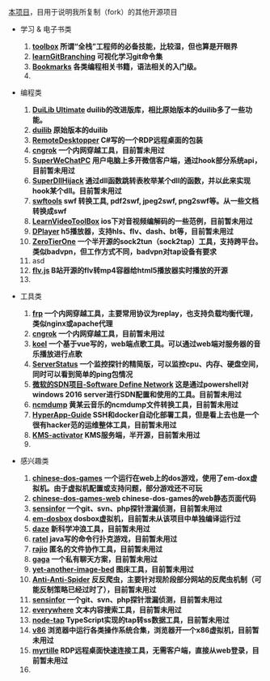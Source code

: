 [本项目](https://github.com/alphonsetai/MyForkProjectInGithub)，目用于说明我所复制（fork）的其他开源项目

- 学习 & 电子书类
	1. **[toolbox](https://github.com/alphonsetai/toolbox)
	所谓“全栈”工程师的必备技能，比较湿，但也算是开眼界**
	2. **[learnGitBranching](https://github.com/alphonsetai/learnGitBranching)
	可视化学习git命令集**
	3. **[Bookmarks](https://github.com/alphonsetai/Bookmarks)
	各类编程相关书籍，语法相关的入门级。**
	4. 

- 编程类
	
	1. **[DuiLib Ultimate](https://github.com/qdtroy/DuiLib_Ultimate)
	duilib的改进版库，相比原始版本的duilib多了一些功能。**
	2. **[duilib](https://github.com/alphonsetai/duilib)
	原始版本的duilib**
	3. **[RemoteDesktopper](https://github.com/alphonsetai/RemoteDesktopper)
	C#写的一个RDP远程桌面的包装**
	4. **[cngrok](https://github.com/alphonsetai/cngrok)
	一个内网穿越工具，目前暂未用过**
	5. **[SuperWeChatPC](https://github.com/alphonsetai/SuperWeChatPC)
	用户电脑上多开微信客户端，通过hook部分系统api，目前暂未用过**
	6. **[SuperDllHijack](https://github.com/alphonsetai/SuperDllHijack)
	通过dll函数跳转表枚举某个dll的函数，并以此来实现hook某个dll。目前暂未用过**
	7. **[swftools](https://github.com/alphonsetai/swftools)
	swf 转换工具, pdf2swf, jpeg2swf, png2swf等。从一些文档转换成swf**
	8. **[LearnVideoToolBox](https://github.com/alphonsetai/LearnVideoToolBox)
	ios下对音视频编解码的一些范例，目前暂未用过**
	9. **[DPlayer](https://github.com/alphonsetai/DPlayer)
	h5播放器，支持hls、flv、dash、bt等，目前暂未用过**
	10. **[ZeroTierOne](https://github.com/alphonsetai/ZeroTierOne)
	一个半开源的sock2tun（sock2tap）工具，支持跨平台。类似badvpn，但工作方式不同，badvpn对tap设备有要求**
	11. asd
	12. **[flv.js](https://github.com/alphonsetai/flv.js)
	B站开源的flv转mp4容器给html5播放器实时播放的开源**
	13. 

- 工具类

	1. **[frp](https://github.com/alphonsetai/frp)
	一个内网穿越工具，主要常用协议为replay，也支持负载均衡代理，类似nginx或apache代理**
	2. **[cngrok](https://github.com/alphonsetai/cngrok)
	一个内网穿越工具，目前暂未用过**
	3. **[koel](https://github.com/alphonsetai/koel)
	一个基于vue写的，web端点歌工具。可以通过web端对服务器的音乐播放进行点歌**
	4. **[ServerStatus](https://github.com/alphonsetai/ServerStatus-1)
	一个监控探针的精简版，可以监控cpu、内存、硬盘空间，同时可以看到简单的ping包情况**
	5. **[微软的SDN项目-Software Define Network](https://github.com/alphonsetai/SDN)
	这是通过powershell对windows 2016 server进行SDN配置和使用的工具。目前暂未用过**
	6. **[ncmdump](https://github.com/alphonsetai/ncmdump)
	黄某云音乐的ncmdump文件转换工具，目前暂未用过**
	7. **[HyperApp-Guide](https://github.com/alphonsetai/HyperApp-Guide)
	SSH和docker自动化部署工具，但是看上去也是一个很有hacker范的运维整体工具，目前暂未用过**
	8. **[KMS-activator](https://github.com/alphonsetai/KMS-activator)
	KMS服务端，半开源，目前暂未用过**
	9. 

- 感兴趣类

	1. **[chinese-dos-games](https://github.com/rwv/chinese-dos-games)
	一个运行在web上的dos游戏，使用了em-dox虚拟机。由于虚拟机配置或支持问题，部分游戏还不可玩**
	2. **[chinese-dos-games-web](https://github.com/alphonsetai/chinese-dos-games-web)
	chinese-dos-games的web静态页面代码**
	3. **[sensinfor](https://github.com/alphonsetai/sensinfor)
	一个git、svn、php探针泄漏侦测，目前暂未用过**
	4. **[em-dosbox](https://github.com/alphonsetai/em-dosbox)
	dosbox虚拟机，目前暂未从该项目中单独编译运行过**
	5. **[daze](https://github.com/alphonsetai/daze)
	新科学冲浪工具，目前暂未用过**
	6. **[ratel](https://github.com/alphonsetai/ratel)
	java写的命令行扑克游戏，目前暂未用过**
	7. **[rajio](https://github.com/alphonsetai/rajio)
	匿名的文件协作工具，目前暂未用过**
	8. **[gaga](https://github.com/alphonsetai/gaga)
	一个私有聊天方案，目前暂未用过**
	9. **[yet-another-image-bed](https://github.com/alphonsetai/yet-another-image-bed)
	图床工具，目前暂未用过**
	10. **[Anti-Anti-Spider](https://github.com/alphonsetai/Anti-Anti-Spider)
	反反爬虫，主要针对现阶段部分网站的反爬虫机制（可能反制策略已经过时了），目前暂未用过**
	11. **[sensinfor](https://github.com/alphonsetai/sensinfor)
	一个git、svn、php探针泄漏侦测，目前暂未用过**
	12. **[everywhere](https://github.com/alphonsetai/everywhere)
	文本内容搜索工具，目前暂未用过**
	13. **[node-tap](https://github.com/alphonsetai/node-tap)
	TypeScript实现的tap转ss数据工具，目前暂未用过**
	14. **[v86](https://github.com/alphonsetai/v86)
	浏览器中运行各类操作系统合集，浏览器开一个x86虚拟机，目前暂未用过**
	15. **[myrtille](https://github.com/alphonsetai/myrtille)
	RDP远程桌面快速连接工具，无需客户端，直接从web登录，目前暂未用过**
	16. 
